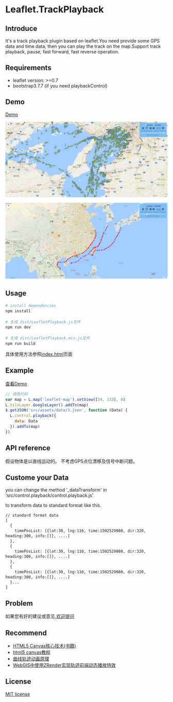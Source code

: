 # Leaflet.TrackPlayback

## Introduce

It's a track playback plugin based on leaflet.You need provide some GPS data and time data, then you can play the track on the map.Support track playback, pause, fast forward, fast reverse operation.

## Requirements

- leaflet version: >=0.7
- bootstrap3.7.7 (if you need playbackControl)

## Demo

[Demo](https://linghuam.github.io/Leaflet.TrackPlayback/)

![效果图1](./static/images/1.png)

![效果图2](./static/images/2.png)


## Usage

``` bash
# install dependencies
npm install

# 生成 dist/LeafletPlayback.js文件
npm run dev

# 生成 dist/LeafletPlayback.min.js文件
npm run build

```
具体使用方法参照[index.html](index.html)页面


## Example

[查看Demo](https://linghuam.github.io/TrackPlayback/)

``` javascript
// 调用代码
var map = L.map('leaflet-map').setView([34, 133], 8)
L.tileLayer.GoogleLayer().addTo(map)
$.getJSON('src/assets/data/3.json', function (Data) {
  L.control.playback({
    data: Data
  }).addTo(map)
})
```

## API reference


假设物体是以直线运动的。
不考虑GPS点位漂移及信号中断问题。

## Custome your Data

you can change the method '_dataTransform' in 'src/control.playback/control.playback.js'

to transform data to standard format like this.

```
// standard format data
[
  {
    timePosList: [{lat:30, lng:116, time:1502529980, dir:320, heading:300, info:[]}, ....]
  },
  {
    timePosList: [{lat:30, lng:116, time:1502529980, dir:320, heading:300, info:[]}, ....]
  },
  {
    timePosList: [{lat:30, lng:116, time:1502529980, dir:320, heading:300, info:[]}, ....]
  }...
]

```

## Problem

如果您有好的建议或意见,[欢迎提问](https://github.com/linghuam/TrackPlayback/issues)


## Recommend

* [HTML5 Canvas核心技术(书籍)](https://book.douban.com/subject/24533314/)
* [html5 canvas教程](http://www.w3cplus.com/blog/tags/616.html?page=1)
* [曲线轨迹动画原理](http://www.tuicool.com/articles/zaeQf22)
* [WebGIS中使用ZRender实现轨迹前端动态播放特效](http://www.cnblogs.com/naaoveGIS/p/6718822.html)


## License

[MIT license](https://opensource.org/licenses/mit-license.php)
